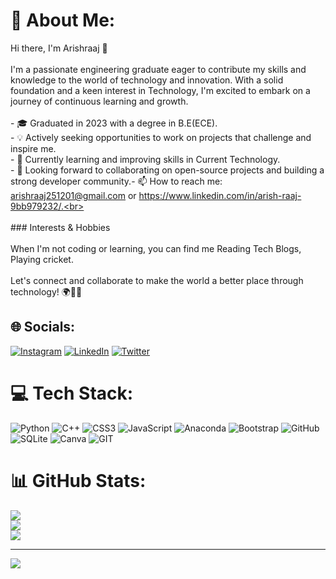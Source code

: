 # 💫 About Me:
Hi there, I'm Arishraaj 👋<br><br>I'm a passionate engineering graduate eager to contribute my skills and knowledge to the world of technology and innovation. With a solid foundation and a keen interest in Technology, I'm excited to embark on a journey of continuous learning and growth.<br><br>- 🎓 Graduated in 2023 with a degree in B.E(ECE).<br>- 💡 Actively seeking opportunities to work on projects that challenge and inspire me.<br>- 🌱 Currently learning and improving skills in Current Technology.<br>- 🚀 Looking forward to collaborating on open-source projects and building a strong developer community.- 📫 How to reach me: arishraaj251201@gmail.com or https://www.linkedin.com/in/arish-raaj-9bb979232/.<br><br><br>### Interests & Hobbies<br><br>When I'm not coding or learning, you can find me  Reading Tech Blogs, Playing cricket.<br><br>Let's connect and collaborate to make the world a better place through technology! 🌍👨‍💻<br>


## 🌐 Socials:
[![Instagram](https://img.shields.io/badge/Instagram-%23E4405F.svg?logo=Instagram&logoColor=white)](https://instagram.com/_arish_msdian) [![LinkedIn](https://img.shields.io/badge/LinkedIn-%230077B5.svg?logo=linkedin&logoColor=white)](https://linkedin.com/in/https://www.linkedin.com/in/arish-raaj-9bb979232/) [![Twitter](https://img.shields.io/badge/Twitter-%231DA1F2.svg?logo=Twitter&logoColor=white)](https://twitter.com/@Arishraaj215791) 

# 💻 Tech Stack:
![Python](https://img.shields.io/badge/python-3670A0?style=for-the-badge&logo=python&logoColor=ffdd54) ![C++](https://img.shields.io/badge/c++-%2300599C.svg?style=for-the-badge&logo=c%2B%2B&logoColor=white) ![CSS3](https://img.shields.io/badge/css3-%231572B6.svg?style=for-the-badge&logo=css3&logoColor=white) ![JavaScript](https://img.shields.io/badge/javascript-%23323330.svg?style=for-the-badge&logo=javascript&logoColor=%23F7DF1E) ![Anaconda](https://img.shields.io/badge/Anaconda-%2344A833.svg?style=for-the-badge&logo=anaconda&logoColor=white) ![Bootstrap](https://img.shields.io/badge/bootstrap-%23563D7C.svg?style=for-the-badge&logo=bootstrap&logoColor=white) ![GitHub](https://img.shields.io/badge/GitHub-%23121011.svg?style=for-the-badge&logo=github&logoColor=white) ![SQLite](https://img.shields.io/badge/sqlite-%2307405e.svg?style=for-the-badge&logo=sqlite&logoColor=white) ![Canva](https://img.shields.io/badge/Canva-%2300C4CC.svg?style=for-the-badge&logo=Canva&logoColor=white) ![GIT](https://img.shields.io/badge/Git-fc6d26?style=for-the-badge&logo=git&logoColor=white)
# 📊 GitHub Stats:
![](https://github-readme-stats.vercel.app/api?username=Arishraaj&theme=dark&hide_border=false&include_all_commits=false&count_private=false)<br/>
![](https://github-readme-streak-stats.herokuapp.com/?user=Arishraaj&theme=dark&hide_border=false)<br/>
![](https://github-readme-stats.vercel.app/api/top-langs/?username=Arishraaj&theme=dark&hide_border=false&include_all_commits=false&count_private=false&layout=compact)

---
[![](https://visitcount.itsvg.in/api?id=Arishraaj&icon=0&color=0)](https://visitcount.itsvg.in)

